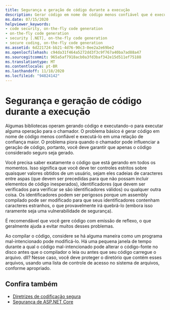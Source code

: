 ```yaml
---
title: Segurança e geração de código durante a execução
description: Gerar código em nome de código menos confiável que é executado em uma confiança mais alta é uma preocupação de segurança, especialmente quando um chamador pode influenciar a geração de código.
ms.date: 07/15/2020
helpviewer_keywords:
- code security, on-the-fly code generation
- on-the-fly code generation
- security [.NET], on-the-fly code generation
- secure coding, on-the-fly code generation
ms.assetid: 6d221724-bb21-4d76-90c3-0ee2a2e69be2
ms.openlocfilehash: c94da31f464a5272dd3f3c9f767a40ba7ad88a47
ms.sourcegitcommit: 965a5af7918acb0a3fd3baf342e15d511ef75188
ms.translationtype: MT
ms.contentlocale: pt-BR
ms.lasthandoff: 11/18/2020
ms.locfileid: "94824142"
---
```

# <a name="security-and-on-the-fly-code-generation"></a>Segurança e geração de código durante a execução

Algumas bibliotecas operam gerando código e executando-o para executar alguma operação para o chamador. O problema básico é gerar código em nome de código menos confiável e executá-lo em uma relação de confiança maior. O problema piora quando o chamador pode influenciar a geração de código, portanto, você deve garantir que apenas o código considerado seguro seja gerado.  
  
Você precisa saber exatamente o código que está gerando em todos os momentos. Isso significa que você deve ter controles estritos sobre quaisquer valores obtidos de um usuário, sejam eles cadeias de caracteres entre aspas (que devem ser precedidas para que não possam incluir elementos de código inesperados), identificadores (que devem ser verificados para verificar se são identificadores válidos) ou qualquer outra coisa. Os identificadores podem ser perigosos porque um assembly compilado pode ser modificado para que seus identificadores contenham caracteres estranhos, o que provavelmente irá quebrá-lo (embora isso raramente seja uma vulnerabilidade de segurança).  
  
É recomendável que você gere código com emissão de reflexo, o que geralmente ajuda a evitar muitos desses problemas.  
  
Ao compilar o código, considere se há alguma maneira como um programa mal-intencionado pode modificá-lo. Há uma pequena janela de tempo durante a qual o código mal-intencionado pode alterar o código-fonte no disco antes que o compilador o leia ou antes que seu código carregue o arquivo. dll? Nesse caso, você deve proteger o diretório que contém esses arquivos, usando uma lista de controle de acesso no sistema de arquivos, conforme apropriado.  
  
## <a name="see-also"></a>Confira também

- [Diretrizes de codificação segura](secure-coding-guidelines.md)
- [Segurança de ASP.NET Core](/aspnet/core/security/)
